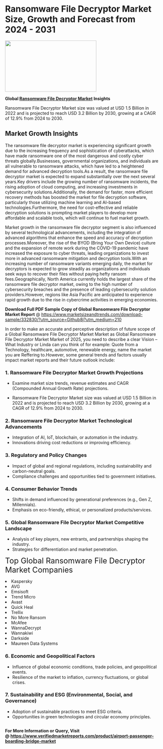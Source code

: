<H1>Ransomware File Decryptor Market Size, Growth and Forecast from 2024 - 2031</H1><img class="aligncenter size-medium wp-image-584254" src="https://thirdeyenews.in/wp-content/uploads/2024/09/Global-Market-Research-300x168.jpeg" alt="" width="300" height="168" /><p><strong>Global&nbsp;<a href="https://www.marketsizeandtrends.com/download-sample/332830/?utm_source=Github8j?utm_medium=210">Ransomware File Decryptor Market</a> Insights</strong></p><p>Ransomware File Decryptor Market size was valued at USD 1.5 Billion in 2022 and is projected to reach USD 3.2 Billion by 2030, growing at a CAGR of 12.9% from 2024 to 2030.</p><p><h2>Market Growth Insights</h2> <p>The ransomware file decryptor market is experiencing significant growth due to the increasing frequency and sophistication of cyberattacks, which have made ransomware one of the most dangerous and costly cyber threats globally.Businesses, governmental organizations, and individuals are all vulnerable to ransomware attacks, which have led to a heightened demand for advanced decryption tools.As a result, the ransomware file decryptor market is expected to expand substantially over the next several years.Key drivers include the growing number of ransomware incidents, the rising adoption of cloud computing, and increasing investments in cybersecurity solutions.Additionally, the demand for faster, more efficient recovery methods has boosted the market for file decryption software, particularly those utilizing machine learning and AI-based technologies.Furthermore, the need for cost-effective and reliable decryption solutions is prompting market players to develop more affordable and scalable tools, which will continue to fuel market growth.</p> <p>Market growth in the ransomware file decryptor segment is also influenced by several technological advancements, including the integration of advanced algorithms that enhance the speed and accuracy of decryption processes.Moreover, the rise of the BYOD (Bring Your Own Device) culture and the expansion of remote work during the COVID-19 pandemic have increased the exposure to cyber threats, leading organizations to invest more in advanced ransomware mitigation and decryption tools.With an increasing number of ransomware variants emerging daily, the market for decryptors is expected to grow steadily as organizations and individuals seek ways to recover their files without paying hefty ransom fees.Geographically, North America currently holds the largest share of the ransomware file decryptor market, owing to the high number of cybersecurity breaches and the presence of leading cybersecurity solution providers.However, regions like Asia Pacific are anticipated to experience rapid growth due to the rise in cybercrime activities in emerging economies.</p> <p><span class=""><strong>Download Full PDF Sample Copy of Global Ransomware File Decryptor Market Report</strong> @ <a href="https://www.marketsizeandtrends.com/download-sample/332830/?utm_source=Github8j?utm_medium=210" target="_blank">https://www.marketsizeandtrends.com/download-sample/332830/?utm_source=Github8j?utm_medium=210</a></span></p><p>In order to make an accurate and perceptive description of future scope of a Global&nbsp;Ransomware File Decryptor Market Market as Global&nbsp;Ransomware File Decryptor Market Market of 2025, you need to describe a clear Vision &ndash; What Industry or Linda can you think of for example: Quote from a Technology, healthcare, automotive, renewable energy, name the market you are Reffering to.However, some general trends and factors usually impact market reports and their future outlook include:</p><h3>1.&nbsp;<strong>Ransomware File Decryptor Market Growth Projections</strong></h3><ul><li>Examine market size trends, revenue estimates and CAGR (Compounded Annual Growth Rate) projections.</li><li><p>Ransomware File Decryptor Market size was valued at USD 1.5 Billion in 2022 and is projected to reach USD 3.2 Billion by 2030, growing at a CAGR of 12.9% from 2024 to 2030.</p></li></ul><h3>2.&nbsp;<strong>Ransomware File Decryptor Market Technological Advancements</strong></h3><ul><li>Integration of AI, IoT, blockchain, or automation in the industry.</li><li>Innovations driving cost reductions or improving efficiency.</li></ul><h3>3.&nbsp;<strong>Regulatory and Policy Changes</strong></h3><ul><li>Impact of global and regional regulations, including sustainability and carbon-neutral goals.</li><li>Compliance challenges and opportunities tied to government initiatives.</li></ul><h3>4.&nbsp;<strong>Consumer Behavior Trends</strong></h3><ul><li>Shifts in demand influenced by generational preferences (e.g., Gen Z, Millennials).</li><li>Emphasis on eco-friendly, ethical, or personalized products/services.</li></ul><h3>5.&nbsp;<strong>Global Ransomware File Decryptor Market Competitive Landscape</strong></h3><ul><li>Analysis of key players, new entrants, and partnerships shaping the industry.</li><li>Strategies for differentiation and market penetration.</li></ul><p data-pm-slice="1 1 []"><span style="color: inherit; font-family: inherit; font-size: 25px;">Top Global Ransomware File Decryptor Market Companies</span></p><div class="" data-test-id=""><p><li>Kaspersky</li><li> AVG</li><li> Emsisoft</li><li> Trend Micro</li><li> Avast</li><li> Quick Heal</li><li> Trellix</li><li> No More Ransom</li><li> McAfee</li><li> WannaDecrypt</li><li> Wannakiwi</li><li> Darkside</li><li> Maureen Data Systems</li></p></div><h3>6.&nbsp;<strong>Economic and Geopolitical Factors</strong></h3><ul><li>Influence of global economic conditions, trade policies, and geopolitical events.</li><li>Resilience of the market to inflation, currency fluctuations, or global crises.</li></ul><h3>7.&nbsp;<strong>Sustainability and ESG (Environmental, Social, and Governance)</strong></h3><ul><li>Adoption of sustainable practices to meet ESG criteria.</li><li>Opportunities in green technologies and circular economy principles.</li></ul><h2><strong style="font-size: 14px;">For More Information or Query, Visit @&nbsp;</strong><a style="background-color: #ffffff; font-size: 14px;" href="https://www.marketsizeandtrends.com/report/ransomware-file-decryptor-market/" target="_blank">https://www.verifiedmarketreports.com/product/airport-passenger-boarding-bridge-market</a></h2>